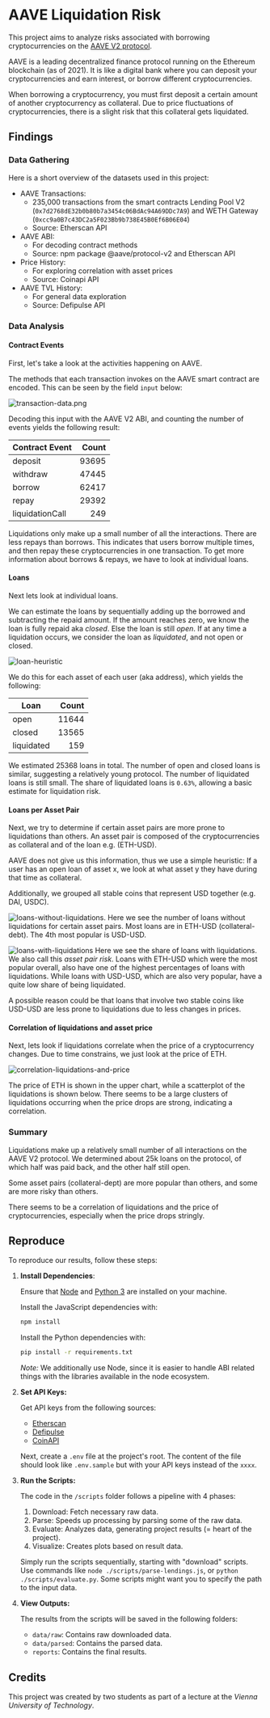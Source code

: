 # AAVE Liquidation Risk

This project aims to analyze risks associated with borrowing cryptocurrencies on the [AAVE V2 protocol](https://aave.com).

AAVE is a leading decentralized finance protocol running on the Ethereum blockchain (as of 2021). 
It is like a digital bank where you can deposit your cryptocurrencies and earn interest,
or borrow different cryptocurrencies.

When borrowing a cryptocurrency, you must first deposit a certain amount of another cryptocurrency as collateral.
Due to price fluctuations of cryptocurrencies, there is a slight risk that this collateral gets liquidated.

## Findings

### Data Gathering

Here is a short overview of the datasets used in this project:
* AAVE Transactions:
  * 235,000 transactions from the smart contracts Lending Pool V2 (`0x7d2768dE32b0b80b7a3454c06BdAc94A69DDc7A9`) and WETH Gateway (`0xcc9a0B7c43DC2a5F023Bb9b738E45B0Ef6B06E04`)
  * Source: Etherscan API
* AAVE ABI:
  * For decoding contract methods
  * Source: npm package @aave/protocol-v2 and Etherscan API
* Price History:
  * For exploring correlation with asset prices
  * Source: Coinapi API
* AAVE TVL History:
  * For general data exploration
  * Source: Defipulse API

### Data Analysis

#### Contract Events

First, let's take a look at the activities happening on AAVE.

The methods that each transaction invokes on the AAVE smart contract are encoded. 
This can be seen by the field `input` below:

![transaction-data.png](docs/transaction-data.png)

Decoding this input with the AAVE V2 ABI, and counting the number of events yields the following result:

| Contract Event  | Count |
|-----------------|------:|
| deposit         | 93695 |
| withdraw        | 47445 |
| borrow          | 62417 |
| repay           | 29392 |
| liquidationCall |   249 |

Liquidations only make up a small number of all the interactions.
There are less repays than borrows.
This indicates that users borrow multiple times, and then repay these cryptocurrencies in one transaction.
To get more information about borrows & repays, we have to look at individual loans.

#### Loans

Next lets look at individual loans.

We can estimate the loans by sequentially adding up the borrowed and subtracting the repaid amount.
If the amount reaches zero, we know the loan is fully repaid aka *closed*.
Else the loan is still *open*.
If at any time a liquidation occurs, we consider the loan as *liquidated*, and not open or closed.

![loan-heuristic](docs/loan-heuristic.png)

We do this for each asset of each user (aka address), which yields the following: 

| Loan            | Count |
|-----------------|------:|
| open            | 11644 |
| closed          | 13565 |
| liquidated      |   159 |

We estimated 25368 loans in total.
The number of open and closed loans is similar, suggesting a relatively young protocol. 
The number of liquidated loans is still small. 
The share of liquidated loans is `0.63%`, allowing a basic estimate for liquidation risk.

#### Loans per Asset Pair

Next, we try to determine if certain asset pairs are more prone to liquidations than others.
An asset pair is composed of the cryptocurrencies as collateral and of the loan e.g. (ETH-USD).

AAVE does not give us this information, thus we use a simple heuristic: 
If a user has an open loan of asset x, we look at what asset y they have during that time as collateral.

Additionally, we grouped all stable coins that represent USD together (e.g. DAI, USDC).

![loans-without-liquidations.](docs/loans-without-liquidations.png)
Here we see the number of loans without liquidations for certain asset pairs.
Most loans are in ETH-USD (collateral-debt). The 4th most popular is USD-USD.

![loans-with-liquidations](docs/loans-with-liquidations.png)
Here we see the share of loans with liquidations. We also call this *asset pair risk*.
Loans with ETH-USD which were the most popular overall, also have one of the highest percentages of loans with liquidations.
While loans with USD-USD, which are also very popular, have a quite low share of being liquidated.
 
A possible reason could be that loans that involve two stable coins like USD-USD are less prone to liquidations due to less changes in prices.

#### Correlation of liquidations and asset price

Next, lets look if liquidations correlate when the price of a cryptocurrency changes.
Due to time constrains, we just look at the price of ETH.

![correlation-liquidations-and-price](docs/correlation-liquidations-and-price.png)

The price of ETH is shown in the upper chart, while a scatterplot of the liquidations is shown below.
There seems to be a large clusters of liquidations occurring when the price drops are strong, indicating a correlation.

### Summary

Liquidations make up a relatively small number of all interactions on the AAVE V2 protocol.
We determined about 25k loans on the protocol, of which half was paid back, and the other half still open.

Some asset pairs (collateral-dept) are more popular than others, and some are more risky than others.

There seems to be a correlation of liquidations and the price of cryptocurrencies, especially when the price drops stringly.

## Reproduce

To reproduce our results, follow these steps:

1. **Install Dependencies**:

   Ensure that [Node](https://nodejs.org/en/) and [Python 3](https://www.python.org/downloads/) are installed on your machine.

   Install the JavaScript dependencies with:
   ```bash
   npm install
   ```
   Install the Python dependencies with:
   ```bash
   pip install -r requirements.txt
   ```
   *Note:* We additionally use Node, since it is easier to handle ABI related things with the libraries available in the node ecosystem.

2. **Set API Keys:**

   Get API keys from the following sources:
   - [Etherscan](https://docs.etherscan.io/getting-started/viewing-api-usage-statistics)
   - [Defipulse](https://data.defipulse.com)
   - [CoinAPI](https://docs.coinapi.io)
   
   Next, create a `.env` file at the project's root.
   The content of the file should look like `.env.sample` but with your API keys instead of the `xxxx`.

3. **Run the Scripts:**

   The code in the `/scripts` folder follows a pipeline with 4 phases:
   1. Download: Fetch necessary raw data.
   2. Parse: Speeds up processing by parsing some of the raw data.
   3. Evaluate: Analyzes data, generating project results (= heart of the project).
   4. Visualize: Creates plots based on result data.
   
   Simply run the scripts sequentially, starting with "download" scripts.
   Use commands like `node ./scripts/parse-lendings.js`, or `python ./scripts/evaluate.py`. 
   Some scripts might want you to specify the path to the input data.

4. **View Outputs:**

   The results from the scripts will be saved in the following folders:
   - `data/raw`: Contains raw downloaded data.
   - `data/parsed`: Contains the parsed data.
   - `reports`: Contains the final results.


## Credits

This project was created by two students as part of a lecture at the *Vienna University of Technology*.
